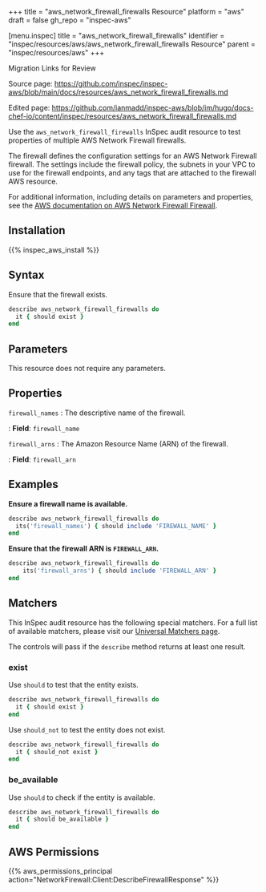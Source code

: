 +++
title = "aws_network_firewall_firewalls Resource"
platform = "aws"
draft = false
gh_repo = "inspec-aws"

[menu.inspec]
title = "aws_network_firewall_firewalls"
identifier = "inspec/resources/aws/aws_network_firewall_firewalls Resource"
parent = "inspec/resources/aws"
+++

<div class="admonition-note">
<p class="admonition-note-title">Migration Links for Review</p>
<div class="admonition-note-text">
<p>Source page: <a href="https://github.com/inspec/inspec-aws/blob/main/docs/resources/aws_network_firewall_firewalls.md">https://github.com/inspec/inspec-aws/blob/main/docs/resources/aws_network_firewall_firewalls.md</a></p>
<p>Edited page: <a href="https://github.com/ianmadd/inspec-aws/blob/im/hugo/docs-chef-io/content/inspec/resources/aws_network_firewall_firewalls.md">https://github.com/ianmadd/inspec-aws/blob/im/hugo/docs-chef-io/content/inspec/resources/aws_network_firewall_firewalls.md</a></p>
</div>
</div>


Use the `aws_network_firewall_firewalls` InSpec audit resource to test properties of multiple AWS Network Firewall firewalls.

The firewall defines the configuration settings for an AWS Network Firewall firewall. The settings include the firewall policy, the subnets in your VPC to use for the firewall endpoints, and any tags that are attached to the firewall AWS resource.

For additional information, including details on parameters and properties, see the [AWS documentation on AWS Network Firewall Firewall](https://docs.aws.amazon.com/AWSCloudFormation/latest/UserGuide/aws-resource-networkfirewall-firewall.html).

## Installation

{{% inspec_aws_install %}}

## Syntax

Ensure that the firewall exists.

```ruby
describe aws_network_firewall_firewalls do
  it { should exist }
end
```

## Parameters

This resource does not require any parameters.

## Properties

`firewall_names`
: The descriptive name of the firewall.

: **Field**: `firewall_name`

`firewall_arns`
: The Amazon Resource Name (ARN) of the firewall.

: **Field**: `firewall_arn`

## Examples

**Ensure a firewall name is available.**

```ruby
describe aws_network_firewall_firewalls do
  its('firewall_names') { should include 'FIREWALL_NAME' }
end
```

**Ensure that the firewall ARN is `FIREWALL_ARN`.**

```ruby
describe aws_network_firewall_firewalls do
    its('firewall_arns') { should include 'FIREWALL_ARN' }
end
```

## Matchers

This InSpec audit resource has the following special matchers. For a full list of available matchers, please visit our [Universal Matchers page](https://www.inspec.io/docs/reference/matchers/).

The controls will pass if the `describe` method returns at least one result.

### exist

Use `should` to test that the entity exists.

```ruby
describe aws_network_firewall_firewalls do
  it { should exist }
end
```

Use `should_not` to test the entity does not exist.

```ruby
describe aws_network_firewall_firewalls do
  it { should_not exist }
end
```

### be_available

Use `should` to check if the entity is available.

```ruby
describe aws_network_firewall_firewalls do
  it { should be_available }
end
```

## AWS Permissions

{{% aws_permissions_principal action="NetworkFirewall:Client:DescribeFirewallResponse" %}}
